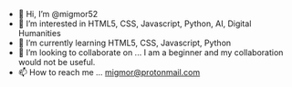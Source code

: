 - 👋 Hi, I’m @migmor52
- 👀 I’m interested in HTML5, CSS, Javascript, Python, AI, Digital Humanities
- 🌱 I’m currently learning HTML5, CSS, Javascript, Python
- 💞️ I’m looking to collaborate on ... I am a beginner and my collaboration would not be useful.
- 📫 How to reach me ... migmor@protonmail.com

<!---
migmor52/migmor52 is a ✨ special ✨ repository because its `README.md` (this file) appears on your GitHub profile.
You can click the Preview link to take a look at your changes.
--->
